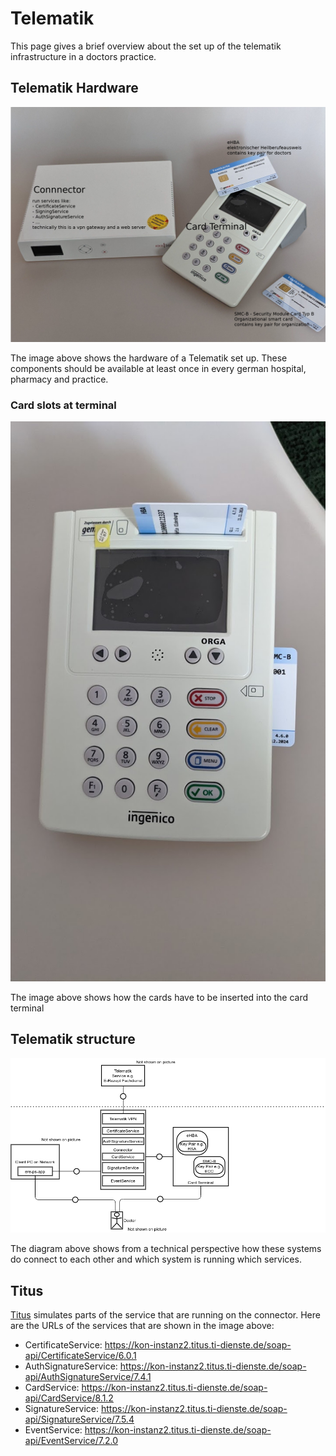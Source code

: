 # Telematik

This page gives a brief overview about the set up of the telematik infrastructure in a doctors practice.

## Telematik Hardware

![](img/annotated-telematik-client.jpg)

The image above shows the hardware of a Telematik set up. These components should be available at least once in every german hospital, pharmacy and practice.

### Card slots at terminal

![](img/slots-card-terminal.jpg)

The image above shows how the cards have to be inserted into the card terminal

## Telematik structure

![](img/telematik-photo.png)

The diagram above shows from a technical perspective how these systems do connect to each other and which system is running which services.

## Titus

[Titus](https://frontend.titus.ti-dienste.de/) simulates parts of the service that are running on the connector. Here are the URLs of the services that are shown in the image above:

 * CertificateService: https://kon-instanz2.titus.ti-dienste.de/soap-api/CertificateService/6.0.1
 * AuthSignatureService: https://kon-instanz2.titus.ti-dienste.de/soap-api/AuthSignatureService/7.4.1
 * CardService: https://kon-instanz2.titus.ti-dienste.de/soap-api/CardService/8.1.2
 * SignatureService: https://kon-instanz2.titus.ti-dienste.de/soap-api/SignatureService/7.5.4
 * EventService: https://kon-instanz2.titus.ti-dienste.de/soap-api/EventService/7.2.0
